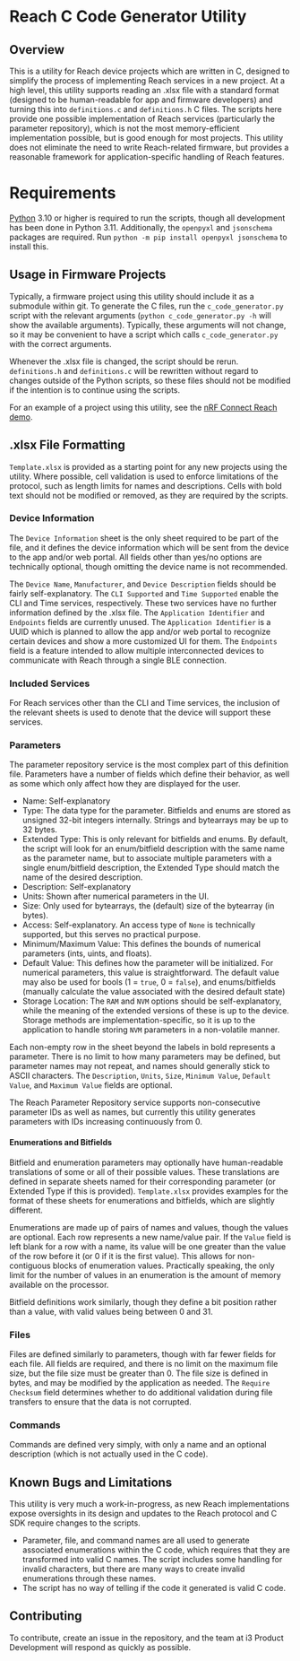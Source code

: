 # Reach C Code Generator Utility

## Overview
This is a utility for Reach device projects which are written in C, designed to simplify the process of implementing Reach services in a new project.  At a high level, this utility supports reading an .xlsx file with a standard format (designed to be human-readable for app and firmware developers) and turning this into `definitions.c` and `definitions.h` C files.  The scripts here provide one possible implementation of Reach services (particularly the parameter repository), which is not the most memory-efficient implementation possible, but is good enough for most projects.  This utility does not eliminate the need to write Reach-related firmware, but provides a reasonable framework for application-specific handling of Reach features.

# Requirements
[Python](https://www.python.org/downloads/) 3.10 or higher is required to run the scripts, though all development has been done in Python 3.11.  Additionally, the `openpyxl` and `jsonschema` packages are required.  Run `python -m pip install openpyxl jsonschema` to install this.

## Usage in Firmware Projects
Typically, a firmware project using this utility should include it as a submodule within git.  To generate the C files, run the `c_code_generator.py` script with the relevant arguments (`python c_code_generator.py -h` will show the available arguments).  Typically, these arguments will not change, so it may be convenient to have a script which calls `c_code_generator.py` with the correct arguments.

Whenever the .xlsx file is changed, the script should be rerun.  `definitions.h` and `definitions.c` will be rewritten without regard to changes outside of the Python scripts, so these files should not be modified if the intention is to continue using the scripts.

For an example of a project using this utility, see the [nRF Connect Reach demo](https://github.com/cygnus-technology/reach-nrfc).

## .xlsx File Formatting
`Template.xlsx` is provided as a starting point for any new projects using the utility.  Where possible, cell validation is used to enforce limitations of the protocol, such as length limits for names and descriptions.  Cells with bold text should not be modified or removed, as they are required by the scripts.

### Device Information
The `Device Information` sheet is the only sheet required to be part of the file, and it defines the device information which will be sent from the device to the app and/or web portal.  All fields other than yes/no options are technically optional, though omitting the device name is not recommended.

The `Device Name`, `Manufacturer`, and `Device Description` fields should be fairly self-explanatory.  The `CLI Supported` and `Time Supported` enable the CLI and Time services, respectively.  These two services have no further information defined by the .xlsx file.  The `Application Identifier` and `Endpoints` fields are currently unused.  The `Application Identifier` is a UUID which is planned to allow the app and/or web portal to recognize certain devices and show a more customized UI for them.  The `Endpoints` field is a feature intended to allow multiple interconnected devices to communicate with Reach through a single BLE connection.

### Included Services
For Reach services other than the CLI and Time services, the inclusion of the relevant sheets is used to denote that the device will support these services.

### Parameters
The parameter repository service is the most complex part of this definition file.  Parameters have a number of fields which define their behavior, as well as some which only affect how they are displayed for the user.

 - Name: Self-explanatory
 - Type: The data type for the parameter.  Bitfields and enums are stored as unsigned 32-bit integers internally.  Strings and bytearrays may be up to 32 bytes.
 - Extended Type: This is only relevant for bitfields and enums.  By default, the script will look for an enum/bitfield description with the same name as the parameter name, but to associate multiple parameters with a single enum/bitfield description, the Extended Type should match the name of the desired description.
 - Description: Self-explanatory
 - Units: Shown after numerical parameters in the UI.
 - Size: Only used for bytearrays, the (default) size of the bytearray (in bytes).
 - Access: Self-explanatory.  An access type of `None` is technically supported, but this serves no practical purpose.
 - Minimum/Maximum Value: This defines the bounds of numerical parameters (ints, uints, and floats).
 - Default Value: This defines how the parameter will be initialized.  For numerical parameters, this value is straightforward.  The default value may also be used for bools (1 = `true`, 0 = `false`), and enums/bitfields (manually calculate the value associated with the desired default state)
 - Storage Location: The `RAM` and `NVM` options should be self-explanatory, while the meaning of the extended versions of these is up to the device.  Storage methods are implementation-specific, so it is up to the application to handle storing `NVM` parameters in a non-volatile manner.

Each non-empty row in the sheet beyond the labels in bold represents a parameter.  There is no limit to how many parameters may be defined, but parameter names may not repeat, and names should generally stick to ASCII characters.  The `Description`, `Units`, `Size`, `Minimum Value`, `Default Value`, and `Maximum Value` fields are optional.

The Reach Parameter Repository service supports non-consecutive parameter IDs as well as names, but currently this utility generates parameters with IDs increasing continuously from 0.

#### Enumerations and Bitfields
Bitfield and enumeration parameters may optionally have human-readable translations of some or all of their possible values.  These translations are defined in separate sheets named for their corresponding parameter (or Extended Type if this is provided).  `Template.xlsx` provides examples for the format of these sheets for enumerations and bitfields, which are slightly different.

Enumerations are made up of pairs of names and values, though the values are optional.  Each row represents a new name/value pair.  If the `Value` field is left blank for a row with a name, its value will be one greater than the value of the row before it (or 0 if it is the first value).  This allows for non-contiguous blocks of enumeration values.  Practically speaking, the only limit for the number of values in an enumeration is the amount of memory available on the processor.

Bitfield definitions work similarly, though they define a bit position rather than a value, with valid values being between 0 and 31.

### Files
Files are defined similarly to parameters, though with far fewer fields for each file.  All fields are required, and there is no limit on the maximum file size, but the file size must be greater than 0.  The file size is defined in bytes, and may be modified by the application as needed.  The `Require Checksum` field determines whether to do additional validation during file transfers to ensure that the data is not corrupted.

### Commands
Commands are defined very simply, with only a name and an optional description (which is not actually used in the C code).

## Known Bugs and Limitations
This utility is very much a work-in-progress, as new Reach implementations expose oversights in its design and updates to the Reach protocol and C SDK require changes to the scripts.
 - Parameter, file, and command names are all used to generate associated enumerations within the C code, which requires that they are transformed into valid C names.  The script includes some handling for invalid characters, but there are many ways to create invalid enumerations through these names.
 - The script has no way of telling if the code it generated is valid C code.

## Contributing
To contribute, create an issue in the repository, and the team at i3 Product Development will respond as quickly as possible.
